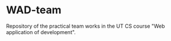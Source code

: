 # WAD-team
Repository of the practical team works in the UT CS course "Web application of development".

